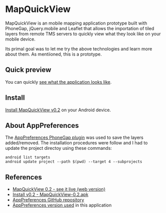 MapQuickView
============

MapQuickView is an mobile mapping application prototype built with PhoneGap,
jQuery.mobile and Leaflet that allows the importation of tiled layers from
remote TMS servers to quickly view what they look like on your mobile device.

Its primal goal was to let me try the above technologies and learn more about
them. As mentiioned, this is a prototype.

Quick preview
-------------

You can quickly [see what the application looks like][3].

Install
-------

[Install MapQuickView v0.2][4] on your Android device.

About AppPreferences
--------------------

The [AppPreferences PhoneGap plugin][1] was used to save the layers
added/removed. The installation procedures were follow and I had to update
the project directoy using these commands:

    android list targets
    android update project --path $(pwd) --target 4 --subprojects


References
----------

*   [MapQuickView 0.2 - see it live (web version)][3]
*   [Install v0.2 - MapQuickView-0.2.apk][4]
*   [AppPreferences GitHub repository][1]
*   [AppPreferences version used][2] in this application

[1]: https://github.com/macdonst/AppPreferences
[2]: https://github.com/macdonst/AppPreferences/commit/bbe9c9b28753b07510ad83461b093747c8c68d47
[3]: http://dev5.mapgears.com/mapquickview/0.2/
[4]: http://dl.mapgears.com/mapquickview/0.2/MapQuickView-0.2.apk